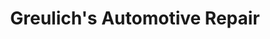 ---
title: "Greulich's Automotive Repair"
url: /glendale/greulichs-automotive-repair/
shop: Autowerkstatt
---